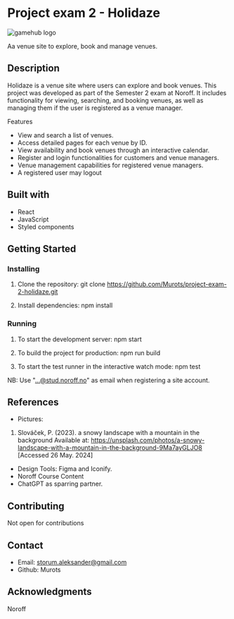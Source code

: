 # Project exam 2 - Holidaze

<picture>
    <img alt="gamehub logo" src="https://github.com/Murots/My-images/blob/main/Holidaze_ss-compressed.jpg">
</picture>

Aa venue site to explore, book and manage venues.

## Description

Holidaze is a venue site where users can explore and book venues. This project was developed as part of the Semester 2 exam at Noroff. It includes functionality for viewing, searching, and booking venues, as well as managing them if the user is registered as a venue manager.

Features

- View and search a list of venues.
- Access detailed pages for each venue by ID.
- View availability and book venues through an interactive calendar.
- Register and login functionalities for customers and venue managers.
- Venue management capabilities for registered venue managers.
- A registered user may logout

## Built with

- React
- JavaScript
- Styled components
  
## Getting Started

### Installing

1. Clone the repository:
   git clone https://github.com/Murots/project-exam-2-holidaze.git

2. Install dependencies:
   npm install

### Running

1. To start the development server:
   npm start

2. To build the project for production:
   npm run build

3. To start the test runner in the interactive watch mode:
   npm test

NB: Use "...@stud.noroff.no" as email when registering a site account.

## References

- Pictures:

1. Slováček, P. (2023). a snowy landscape with a mountain in the background
   Available at: https://unsplash.com/photos/a-snowy-landscape-with-a-mountain-in-the-background-9Ma7ayGLJO8 [Accessed 26 May. 2024]

- Design Tools: Figma and Iconify.
- Noroff Course Content
- ChatGPT as sparring partner.

## Contributing

Not open for contributions

## Contact

- Email: storum.aleksander@gmail.com
- Github: Murots

## Acknowledgments

Noroff
